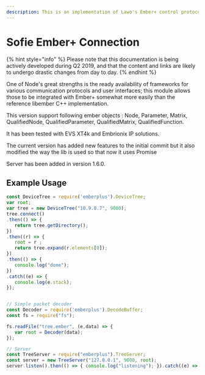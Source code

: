 ```yaml
---
description: This is an implementation of Lawo's Ember+ control protocol for Node.
---
```


# Sofie Ember+ Connection

{% hint style="info" %}
Please note that this documentation is being actively developed during Q2 2019, and that the content and links are likely to undergo drastic changes from day to day.
{% endhint %}

One of Node's great strengths is the ready availability of frameworks for various communication protocols and user interfaces; this module allows those to be integrated with Ember+ somewhat more easily than the reference libember C++ implementation.

This version support following ember objects : Node, Parameter, Matrix, QualifiedNode, QualifiedParameter, QualifiedMatrix, QualifiedFunction.

It has been tested with EVS XT4k and Embrionix IP solutions.

The current version has added new features to the initial commit but it also modified the way the lib is used so that now it uses Promise

Server has been added in version 1.6.0.

## Example Usage

```javascript
const DeviceTree = require('emberplus').DeviceTree;
var root;
var tree = new DeviceTree("10.9.8.7", 9000);
tree.connect()
.then(() => { 
   return tree.getDirectory();
})
.then((r) => { 
   root = r ;
   return tree.expand(r.elements[0]);
})
.then(() => {
   console.log("done"); 
})
.catch((e) => {
   console.log(e.stack);
});


// Simple packet decoder
const Decoder = require('emberplus').DecodeBuffer;
const fs = require("fs");

fs.readFile("tree.ember", (e,data) => {
   var root = Decoder(data);
});

// Server
const TreeServer = require("emberplus").TreeServer;
const server = new TreeServer("127.0.0.1", 9000, root);
server.listen().then(() => { console.log("listening"); }).catch((e) => { console.log(e.stack); });
```

